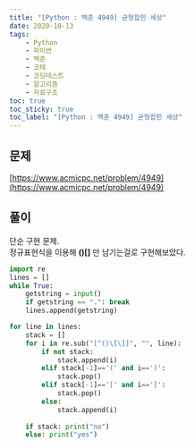 ```yaml
---
title: "[Python : 백준 4949] 균형잡힌 세상"
date: 2020-10-13
tags:
    - Python
    - 파이썬
    - 백준
    - 코테
    - 코딩테스트
    - 알고리즘
    - 자료구조
toc: true
toc_sticky: true
toc_label: "[Python : 백준 4949] 균형잡힌 세상"
---
```

## 문제
[https://www.acmicpc.net/problem/4949](https://www.acmicpc.net/problem/4949)

## 풀이
단순 구현 문제.  
정규표현식을 이용해 **()[]** 만 남기는걸로 구현해보았다.  

```python
import re
lines = []
while True:
    getstring = input()
    if getstring == ".": break
    lines.append(getstring)

for line in lines:
    stack = []
    for i in re.sub("[^()\[\]]", "", line):
        if not stack:
            stack.append(i)
        elif stack[-1]=='(' and i==')':
            stack.pop()
        elif stack[-1]=='[' and i==']':
            stack.pop()
        else:
            stack.append(i)
            
    if stack: print("no")
    else: print("yes")
```